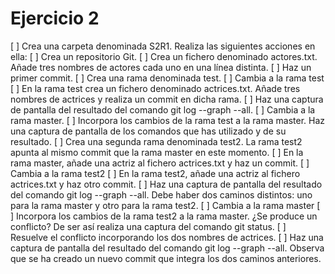 Ejercicio 2
===========

[ ] Crea una carpeta denominada S2R1. Realiza las siguientes acciones en ella:
[ ] Crea un repositorio Git.
[ ] Crea un fichero denominado actores.txt. Añade tres nombres de actores cada uno en una línea distinta.
[ ] Haz un primer commit.
[ ] Crea una rama denominada test.
[ ] Cambia a la rama test
[ ] En la rama test crea un fichero denominado actrices.txt. Añade tres nombres de actrices y realiza un commit en dicha rama.
[ ] Haz una captura de pantalla del resultado del comando git log --graph --all.
[ ] Cambia a la rama master.
[ ] Incorpora los cambios de la rama test a la rama master. Haz una captura de pantalla de los comandos que has utilizado y de su resultado.
[ ] Crea una segunda rama denominada test2. La rama test2 apunta al mismo commit que la rama master en este momento.
[ ] En la rama master, añade una actriz al fichero actrices.txt y haz un commit.
[ ] Cambia a la rama test2
[ ] En la rama test2, añade una actriz al fichero actrices.txt y haz otro commit.
[ ] Haz una captura de pantalla del resultado del comando git log --graph --all. Debe haber dos caminos distintos: uno para la rama master y otro para la rama test2.
[ ] Cambia a la rama master
[ ] Incorpora los cambios de la rama test2 a la rama master. ¿Se produce un conflicto? De ser así realiza una captura del comando git status.
[ ] Resuelve el conflicto incorporando los dos nombres de actrices.
[ ] Haz una captura de pantalla del resultado del comando git log --graph --all. Observa que se ha creado un nuevo commit que integra los dos caminos anteriores.
